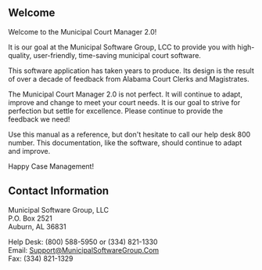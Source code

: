 ## Welcome

Welcome to the Municipal Court Manager 2.0!

It is our goal at the Municipal Software Group, LCC to provide you with high-quality, user-friendly, time-saving municipal court software.

This software application has taken years to produce. Its design is the result of over a decade of feedback from Alabama Court Clerks and Magistrates.

The Municipal Court Manager 2.0 is not perfect. It will continue to adapt, improve and change to meet your court needs. It is our goal to strive for perfection but settle for excellence.  Please continue to provide the feedback we need!

Use this manual as a reference, but don't hesitate to call our help desk 800 number.  This documentation, like the software, should continue to adapt and improve.

Happy Case Management!

## Contact Information

Municipal Software Group, LLC  
P.O. Box 2521  
Auburn, AL 36831

Help Desk: (800) 588-5950 or (334) 821-1330  
Email: Support@MunicipalSoftwareGroup.Com  
Fax: (334) 821-1329